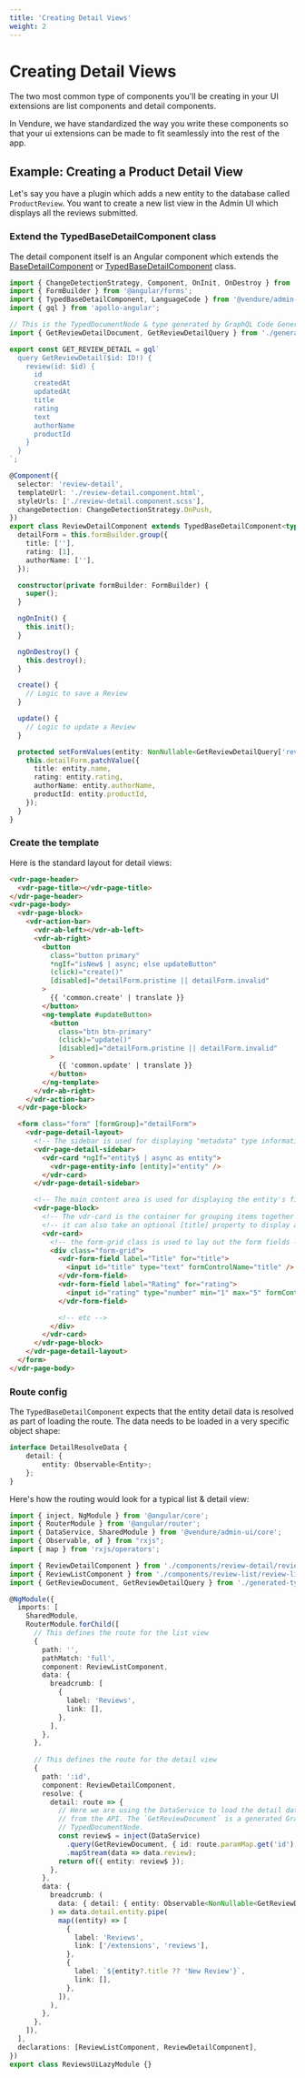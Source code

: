```yaml
---
title: 'Creating Detail Views'
weight: 2
---
```


# Creating Detail Views

The two most common type of components you'll be creating in your UI extensions are list components and detail components.

In Vendure, we have standardized the way you write these components so that your ui extensions can be made to fit seamlessly into the rest of the app.

## Example: Creating a Product Detail View

Let's say you have a plugin which adds a new entity to the database called `ProductReview`. You want to create a new list view in the Admin UI which displays all the reviews submitted.

### Extend the TypedBaseDetailComponent class

The detail component itself is an Angular component which extends the [BaseDetailComponent](/reference/admin-ui-api/list-detail-views/base-detail-component/) or [TypedBaseDetailComponent](/reference/admin-ui-api/list-detail-views/typed-base-detail-component) class.

```ts
import { ChangeDetectionStrategy, Component, OnInit, OnDestroy } from '@angular/core';
import { FormBuilder } from '@angular/forms';
import { TypedBaseDetailComponent, LanguageCode } from '@vendure/admin-ui/core';
import { gql } from 'apollo-angular';

// This is the TypedDocumentNode & type generated by GraphQL Code Generator
import { GetReviewDetailDocument, GetReviewDetailQuery } from './generated-types';

export const GET_REVIEW_DETAIL = gql`
  query GetReviewDetail($id: ID!) {
    review(id: $id) {
      id
      createdAt
      updatedAt
      title
      rating
      text
      authorName
      productId
    }
  }
`;

@Component({
  selector: 'review-detail',
  templateUrl: './review-detail.component.html',
  styleUrls: ['./review-detail.component.scss'],
  changeDetection: ChangeDetectionStrategy.OnPush,
})
export class ReviewDetailComponent extends TypedBaseDetailComponent<typeof GetReviewDetailDocument, 'review'> implements OnInit, OnDestroy {
  detailForm = this.formBuilder.group({
    title: [''],
    rating: [1],
    authorName: [''],
  });

  constructor(private formBuilder: FormBuilder) {
    super();
  }

  ngOnInit() {
    this.init();
  }

  ngOnDestroy() {
    this.destroy();
  }

  create() {
    // Logic to save a Review
  }

  update() {
    // Logic to update a Review
  }

  protected setFormValues(entity: NonNullable<GetReviewDetailQuery['review']>, languageCode: LanguageCode): void {
    this.detailForm.patchValue({
      title: entity.name,
      rating: entity.rating,
      authorName: entity.authorName,
      productId: entity.productId,
    });
  }
}
```

### Create the template

Here is the standard layout for detail views:

```html
<vdr-page-header>
  <vdr-page-title></vdr-page-title>
</vdr-page-header>
<vdr-page-body>
  <vdr-page-block>
    <vdr-action-bar>
      <vdr-ab-left></vdr-ab-left>
      <vdr-ab-right>
        <button
          class="button primary"
          *ngIf="isNew$ | async; else updateButton"
          (click)="create()"
          [disabled]="detailForm.pristine || detailForm.invalid"
        >
          {{ 'common.create' | translate }}
        </button>
        <ng-template #updateButton>
          <button
            class="btn btn-primary"
            (click)="update()"
            [disabled]="detailForm.pristine || detailForm.invalid"
          >
            {{ 'common.update' | translate }}
          </button>
        </ng-template>
      </vdr-ab-right>
    </vdr-action-bar>
  </vdr-page-block>

  <form class="form" [formGroup]="detailForm">
    <vdr-page-detail-layout>
      <!-- The sidebar is used for displaying "metadata" type information about the entity -->
      <vdr-page-detail-sidebar>
        <vdr-card *ngIf="entity$ | async as entity">
          <vdr-page-entity-info [entity]="entity" />
        </vdr-card>
      </vdr-page-detail-sidebar>

      <!-- The main content area is used for displaying the entity's fields -->
      <vdr-page-block>
        <!-- The vdr-card is the container for grouping items together on a page -->
        <!-- it can also take an optional [title] property to display a title -->
        <vdr-card>
          <!-- the form-grid class is used to lay out the form fields -->
          <div class="form-grid">
            <vdr-form-field label="Title" for="title">
              <input id="title" type="text" formControlName="title" />
            </vdr-form-field>
            <vdr-form-field label="Rating" for="rating">
              <input id="rating" type="number" min="1" max="5" formControlName="rating" />
            </vdr-form-field>

            <!-- etc -->
          </div>
        </vdr-card>
      </vdr-page-block>
    </vdr-page-detail-layout>
  </form>
</vdr-page-body>
```

### Route config

The `TypedBaseDetailComponent` expects that the entity detail data is resolved as part of loading the route. The data needs to be loaded in a very specific object shape:

```ts
interface DetailResolveData {
    detail: {
        entity: Observable<Entity>;
    };
}
```

Here's how the routing would look for a typical list & detail view:

```ts
import { inject, NgModule } from '@angular/core';
import { RouterModule } from '@angular/router';
import { DataService, SharedModule } from '@vendure/admin-ui/core';
import { Observable, of } from "rxjs";
import { map } from 'rxjs/operators';

import { ReviewDetailComponent } from './components/review-detail/review-detail.component';
import { ReviewListComponent } from './components/review-list/review-list.component';
import { GetReviewDocument, GetReviewDetailQuery } from './generated-types';

@NgModule({
  imports: [
    SharedModule,
    RouterModule.forChild([
      // This defines the route for the list view  
      {
        path: '',
        pathMatch: 'full',
        component: ReviewListComponent,
        data: {
          breadcrumb: [
            {
              label: 'Reviews',
              link: [],
            },
          ],
        },
      },
        
      // This defines the route for the detail view  
      {
        path: ':id',
        component: ReviewDetailComponent,
        resolve: {
          detail: route => {
            // Here we are using the DataService to load the detail data
            // from the API. The `GetReviewDocument` is a generated GraphQL
            // TypedDocumentNode.  
            const review$ = inject(DataService)
              .query(GetReviewDocument, { id: route.paramMap.get('id') })
              .mapStream(data => data.review);
            return of({ entity: review$ });
          },
        },
        data: {
          breadcrumb: (
            data: { detail: { entity: Observable<NonNullable<GetReviewDetailQuery['review']>> } },
          ) => data.detail.entity.pipe(
            map((entity) => [
              {
                label: 'Reviews',
                link: ['/extensions', 'reviews'],
              },
              {
                label: `${entity?.title ?? 'New Review'}`,
                link: [],
              },
            ]),
          ),
        },
      },
    ]),
  ],
  declarations: [ReviewListComponent, ReviewDetailComponent],
})
export class ReviewsUiLazyModule {}
```
